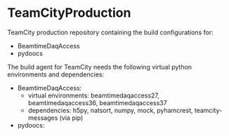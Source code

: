 # TeamCityProduction
TeamCity production repository containing the build configurations for:
* BeamtimeDaqAccess
* pydoocs

The build agent for TeamCity needs the following virtual python environments and dependencies:
* BeamtimeDaqAccess:
  * virtual environments: beamtimedaqaccess27, beamtimedaqaccess36, beamtimedaqaccess37
  * dependencies: h5py, natsort, numpy, mock, pyhamcrest, teamcity-messages (via pip)
* pydoocs:
